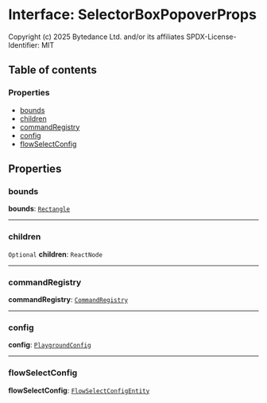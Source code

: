 # Interface: SelectorBoxPopoverProps

Copyright (c) 2025 Bytedance Ltd. and/or its affiliates
SPDX-License-Identifier: MIT

## Table of contents

### Properties

* [bounds](/en/auto-docs/fixed-layout-editor/interfaces/SelectorBoxPopoverProps.md#bounds)
* [children](/en/auto-docs/fixed-layout-editor/interfaces/SelectorBoxPopoverProps.md#children)
* [commandRegistry](/en/auto-docs/fixed-layout-editor/interfaces/SelectorBoxPopoverProps.md#commandregistry)
* [config](/en/auto-docs/fixed-layout-editor/interfaces/SelectorBoxPopoverProps.md#config)
* [flowSelectConfig](/en/auto-docs/fixed-layout-editor/interfaces/SelectorBoxPopoverProps.md#flowselectconfig)

## Properties

### bounds

**bounds**: [`Rectangle`](/en/auto-docs/fixed-layout-editor/classes/Rectangle-1.md)

***

### children

`Optional` **children**: `ReactNode`

***

### commandRegistry

**commandRegistry**: [`CommandRegistry`](/en/auto-docs/fixed-layout-editor/classes/CommandRegistry.md)

***

### config

**config**: [`PlaygroundConfig`](/en/auto-docs/fixed-layout-editor/variables/PlaygroundConfig-1.md)

***

### flowSelectConfig

**flowSelectConfig**: [`FlowSelectConfigEntity`](/en/auto-docs/fixed-layout-editor/classes/FlowSelectConfigEntity.md)
